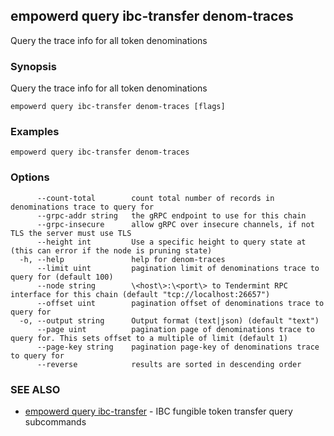 ## empowerd query ibc-transfer denom-traces

Query the trace info for all token denominations

### Synopsis

Query the trace info for all token denominations

```
empowerd query ibc-transfer denom-traces [flags]
```

### Examples

```
empowerd query ibc-transfer denom-traces
```

### Options

```
      --count-total        count total number of records in denominations trace to query for
      --grpc-addr string   the gRPC endpoint to use for this chain
      --grpc-insecure      allow gRPC over insecure channels, if not TLS the server must use TLS
      --height int         Use a specific height to query state at (this can error if the node is pruning state)
  -h, --help               help for denom-traces
      --limit uint         pagination limit of denominations trace to query for (default 100)
      --node string        \<host\>:\<port\> to Tendermint RPC interface for this chain (default "tcp://localhost:26657")
      --offset uint        pagination offset of denominations trace to query for
  -o, --output string      Output format (text|json) (default "text")
      --page uint          pagination page of denominations trace to query for. This sets offset to a multiple of limit (default 1)
      --page-key string    pagination page-key of denominations trace to query for
      --reverse            results are sorted in descending order
```

### SEE ALSO

* [empowerd query ibc-transfer](empowerd_query_ibc-transfer.md)	 - IBC fungible token transfer query subcommands

